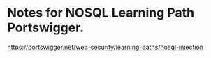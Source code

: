 # Notes for NOSQL Learning Path Portswigger.

https://portswigger.net/web-security/learning-paths/nosql-injection
